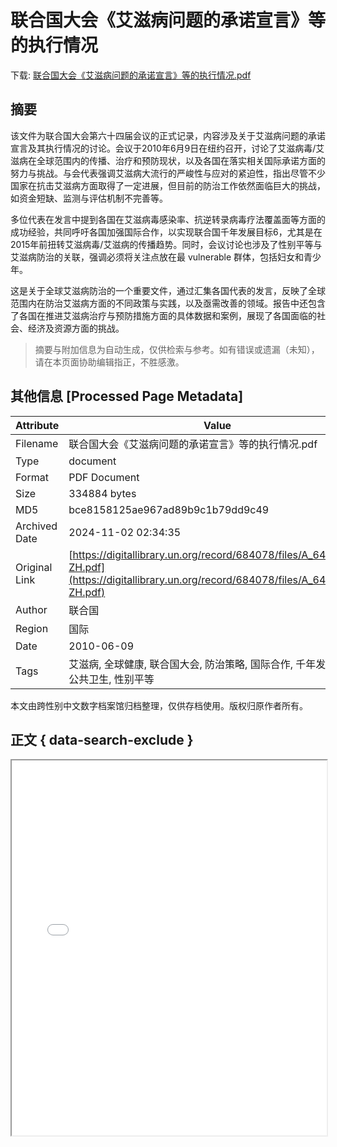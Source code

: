 # 联合国大会《艾滋病问题的承诺宣言》等的执行情况

<!-- tcd_download_link -->
下载: <a href="../联合国大会《艾滋病问题的承诺宣言》等的执行情况.pdf" download>联合国大会《艾滋病问题的承诺宣言》等的执行情况.pdf</a>
<!-- tcd_download_link_end -->

## 摘要

<!-- tcd_abstract -->
该文件为联合国大会第六十四届会议的正式记录，内容涉及关于艾滋病问题的承诺宣言及其执行情况的讨论。会议于2010年6月9日在纽约召开，讨论了艾滋病毒/艾滋病在全球范围内的传播、治疗和预防现状，以及各国在落实相关国际承诺方面的努力与挑战。与会代表强调艾滋病大流行的严峻性与应对的紧迫性，指出尽管不少国家在抗击艾滋病方面取得了一定进展，但目前的防治工作依然面临巨大的挑战，如资金短缺、监测与评估机制不完善等。

多位代表在发言中提到各国在艾滋病毒感染率、抗逆转录病毒疗法覆盖面等方面的成功经验，共同呼吁各国加强国际合作，以实现联合国千年发展目标6，尤其是在2015年前扭转艾滋病毒/艾滋病的传播趋势。同时，会议讨论也涉及了性别平等与艾滋病防治的关联，强调必须将关注点放在最 vulnerable 群体，包括妇女和青少年。

这是关于全球艾滋病防治的一个重要文件，通过汇集各国代表的发言，反映了全球范围内在防治艾滋病方面的不同政策与实践，以及亟需改善的领域。报告中还包含了各国在推进艾滋病治疗与预防措施方面的具体数据和案例，展现了各国面临的社会、经济及资源方面的挑战。

<!-- tcd_abstract_end -->

> 摘要与附加信息为自动生成，仅供检索与参考。如有错误或遗漏（未知），请在本页面协助编辑指正，不胜感激。

## 其他信息 [Processed Page Metadata]

| Attribute       | Value                                  |
|-----------------|----------------------------------------|
| Filename        | 联合国大会《艾滋病问题的承诺宣言》等的执行情况.pdf                             |
| Type            | document                                 |
| Format          | PDF Document                               |
| Size            | 334884 bytes                           |
| MD5             | bce8158125ae967ad89b9c1b79dd9c49                                  |
| Archived Date   | 2024-11-02 02:34:35                             |
| Original Link   | [https://digitallibrary.un.org/record/684078/files/A_64_PV.92-ZH.pdf](https://digitallibrary.un.org/record/684078/files/A_64_PV.92-ZH.pdf)                         |
| Author          | 联合国                               |
| Region          | 国际                               |
| Date            | 2010-06-09                                 |
| Tags            | 艾滋病, 全球健康, 联合国大会, 防治策略, 国际合作, 千年发展目标, 公共卫生, 性别平等                                 |

本文由跨性别中文数字档案馆归档整理，仅供存档使用。版权归原作者所有。


## 正文 { data-search-exclude }

<!-- tcd_main_text -->
<iframe src="../联合国大会《艾滋病问题的承诺宣言》等的执行情况.pdf" width="100%" height="600px">
    <p>无法显示PDF，请下载查看。</p>
</iframe>
<!-- tcd_main_text_end -->

